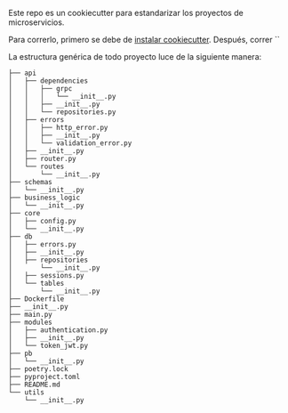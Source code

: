 Este repo es un cookiecutter para estandarizar los proyectos de microservicios. 

Para correrlo, primero se debe de [instalar cookiecutter](https://github.com/BruceEckel/HelloCookieCutter1/blob/master/Readme.rst). Después, correr ``

La estructura genérica de todo proyecto luce de la siguiente manera:

```
├── api
│   ├── dependencies
│   │   ├── grpc
│   │   │   └── __init__.py
│   │   ├── __init__.py
│   │   └── repositories.py
│   ├── errors
│   │   ├── http_error.py
│   │   ├── __init__.py
│   │   └── validation_error.py
│   ├── __init__.py
│   ├── router.py
│   └── routes
│ 	    └── __init__.py
├── schemas
│ 	└── __init__.py
├── business_logic
│ 	└── __init__.py
├── core
│   ├── config.py
│ 	└── __init__.py
├── db
│   ├── errors.py
│   ├── __init__.py
│   ├── repositories
│ 	    └── __init__.py
│   ├── sessions.py
│   └── tables
│ 	    └── __init__.py
├── Dockerfile
├── __init__.py
├── main.py
├── modules
│   ├── authentication.py
│   ├── __init__.py
│   └── token_jwt.py
├── pb
│ 	└── __init__.py
├── poetry.lock
├── pyproject.toml
├── README.md
└── utils
    └── __init__.py
```